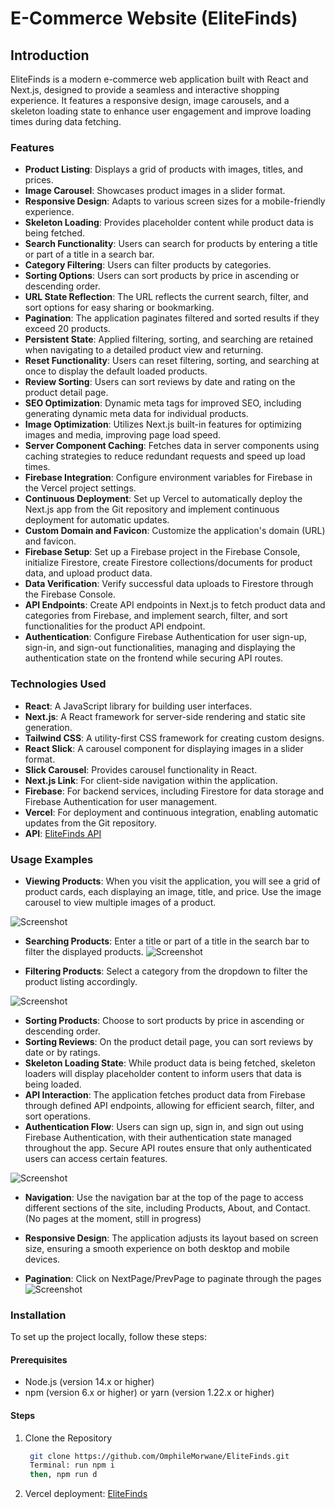 # E-Commerce Website (EliteFinds)

## Introduction

EliteFinds is a modern e-commerce web application built with React and Next.js, designed to provide a seamless and interactive shopping experience. It features a responsive design, image carousels, and a skeleton loading state to enhance user engagement and improve loading times during data fetching.

### Features

- **Product Listing**: Displays a grid of products with images, titles, and prices.
- **Image Carousel**: Showcases product images in a slider format.
- **Responsive Design**: Adapts to various screen sizes for a mobile-friendly experience.
- **Skeleton Loading**: Provides placeholder content while product data is being fetched.
- **Search Functionality**: Users can search for products by entering a title or part of a title in a search bar.
- **Category Filtering**: Users can filter products by categories.
- **Sorting Options**: Users can sort products by price in ascending or descending order.
- **URL State Reflection**: The URL reflects the current search, filter, and sort options for easy sharing or bookmarking.
- **Pagination**: The application paginates filtered and sorted results if they exceed 20 products.
- **Persistent State**: Applied filtering, sorting, and searching are retained when navigating to a detailed product view and returning.
- **Reset Functionality**: Users can reset filtering, sorting, and searching at once to display the default loaded products.
- **Review Sorting**: Users can sort reviews by date and rating on the product detail page.
- **SEO Optimization**: Dynamic meta tags for improved SEO, including generating dynamic meta data for individual products.
- **Image Optimization**: Utilizes Next.js built-in features for optimizing images and media, improving page load speed.
- **Server Component Caching**: Fetches data in server components using caching strategies to reduce redundant requests and speed up load times.
- **Firebase Integration**: Configure environment variables for Firebase in the Vercel project settings.
- **Continuous Deployment**: Set up Vercel to automatically deploy the Next.js app from the Git repository and implement continuous deployment for automatic updates.
- **Custom Domain and Favicon**: Customize the application's domain (URL) and favicon.
- **Firebase Setup**: Set up a Firebase project in the Firebase Console, initialize Firestore, create Firestore collections/documents for product data, and upload product data.
- **Data Verification**: Verify successful data uploads to Firestore through the Firebase Console.
- **API Endpoints**: Create API endpoints in Next.js to fetch product data and categories from Firebase, and implement search, filter, and sort functionalities for the product API endpoint.
- **Authentication**: Configure Firebase Authentication for user sign-up, sign-in, and sign-out functionalities, managing and displaying the authentication state on the frontend while securing API routes.

### Technologies Used

- **React**: A JavaScript library for building user interfaces.
- **Next.js**: A React framework for server-side rendering and static site generation.
- **Tailwind CSS**: A utility-first CSS framework for creating custom designs.
- **React Slick**: A carousel component for displaying images in a slider format.
- **Slick Carousel**: Provides carousel functionality in React.
- **Next.js Link**: For client-side navigation within the application.
- **Firebase**: For backend services, including Firestore for data storage and Firebase Authentication for user management.
- **Vercel**: For deployment and continuous integration, enabling automatic updates from the Git repository.
- **API**: [EliteFinds API](https://localhost3000/app/products)

### Usage Examples

- **Viewing Products**: When you visit the application, you will see a grid of product cards, each displaying an image, title, and price. Use the image carousel to view multiple images of a product.

![Screenshot](/public/images/Screenshot2.png)


- **Searching Products**: Enter a title or part of a title in the search bar to filter the displayed products.
![Screenshot](/public/images/Screenshot1.png)

- **Filtering Products**: Select a category from the dropdown to filter the product listing accordingly.

![Screenshot](/public/images/Screenshot3.png)

- **Sorting Products**: Choose to sort products by price in ascending or descending order.
- **Sorting Reviews**: On the product detail page, you can sort reviews by date or by ratings.
- **Skeleton Loading State**: While product data is being fetched, skeleton loaders will display placeholder content to inform users that data is being loaded.
- **API Interaction**: The application fetches product data from Firebase through defined API endpoints, allowing for efficient search, filter, and sort operations.
- **Authentication Flow**: Users can sign up, sign in, and sign out using Firebase Authentication, with their authentication state managed throughout the app. Secure API routes ensure that only authenticated users can access certain features.

![Screenshot](/public/images/Screenshot5.png)

- **Navigation**: Use the navigation bar at the top of the page to access different sections of the site, including Products, About, and Contact. (No pages at the moment, still in progress)
- **Responsive Design**: The application adjusts its layout based on screen size, ensuring a smooth experience on both desktop and mobile devices.

- **Pagination**: Click on NextPage/PrevPage to paginate through the pages
![Screenshot](/public/images/Screenshot4.png)

### Installation

To set up the project locally, follow these steps:

#### **Prerequisites**

- Node.js (version 14.x or higher)
- npm (version 6.x or higher) or yarn (version 1.22.x or higher)

#### **Steps**

1. Clone the Repository
   ```bash
    git clone https://github.com/OmphileMorwane/EliteFinds.git
    Terminal: run npm i
    then, npm run d

2. Vercel deployment: [EliteFinds](https://elite-finds-e1gu4qhlo-omphilemorwanes-projects.vercel.app/)
